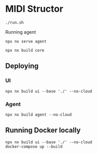 # MIDI Structor


```
./run.sh
```

Running agent
```
npx nx serve agent

npx nx build core

```

## Deploying

### UI
```
npx nx build ui --base './' --no-cloud
```

### Agent
```
npx nx build agent --no-cloud
```

## Running Docker locally
```
npx nx build ui --base './' --no-cloud
docker-compose up --build
```
